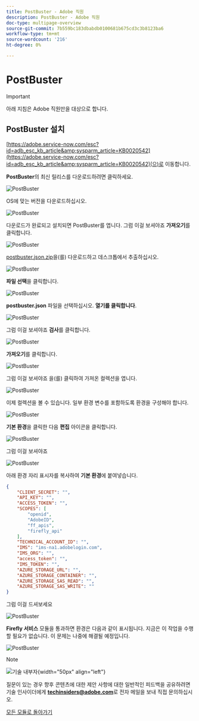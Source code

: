 ```yaml
---
title: PostBuster - Adobe 직원
description: PostBuster - Adobe 직원
doc-type: multipage-overview
source-git-commit: 7b559bc183dbabdb0100681b675cd3c3b8123ba6
workflow-type: tm+mt
source-wordcount: '216'
ht-degree: 0%

---
```


# PostBuster

>[!IMPORTANT]
>
>아래 지침은 Adobe 직원만을 대상으로 합니다.

## PostBuster 설치

[https://adobe.service-now.com/esc?id=adb_esc_kb_article&amp;sysparm_article=KB0020542](https://adobe.service-now.com/esc?id=adb_esc_kb_article&amp;sysparm_article=KB0020542)(으)로 이동합니다.

**PostBuster**&#x200B;의 최신 릴리스를 다운로드하려면 클릭하세요.

![PostBuster](./assets/images/pb1.png)

OS에 맞는 버전을 다운로드하십시오.

![PostBuster](./assets/images/pb2.png)

다운로드가 완료되고 설치되면 PostBuster를 엽니다. 그럼 이걸 보셔야죠 **가져오기**&#x200B;를 클릭합니다.

![PostBuster](./assets/images/pb3.png)

[postbuster.json.zip](./assets/postman/postbuster.json.zip)을(를) 다운로드하고 데스크톱에서 추출하십시오.

![PostBuster](./assets/images/pbpb.png)

**파일 선택**&#x200B;을 클릭합니다.

![PostBuster](./assets/images/pb4.png)

**postbuster.json** 파일을 선택하십시오. **열기를 클릭합니다**.

![PostBuster](./assets/images/pb5.png)

그럼 이걸 보셔야죠 **검사**&#x200B;를 클릭합니다.

![PostBuster](./assets/images/pb6.png)

**가져오기**&#x200B;를 클릭합니다.

![PostBuster](./assets/images/pb7.png)

그럼 이걸 보셔야죠 을(를) 클릭하여 가져온 컬렉션을 엽니다.

![PostBuster](./assets/images/pb8.png)

이제 컬렉션을 볼 수 있습니다. 일부 환경 변수를 포함하도록 환경을 구성해야 합니다.

![PostBuster](./assets/images/pb9.png)

**기본 환경**&#x200B;을 클릭한 다음 **편집** 아이콘을 클릭합니다.

![PostBuster](./assets/images/pb10.png)

그럼 이걸 보셔야죠

![PostBuster](./assets/images/pb11.png)

아래 환경 자리 표시자를 복사하여 **기본 환경**&#x200B;에 붙여넣습니다.

```json
{
	"CLIENT_SECRET": "",
	"API_KEY": "",
	"ACCESS_TOKEN": "",
	"SCOPES": [
		"openid",
		"AdobeID",
		"ff_apis",
		"firefly_api"
	],
	"TECHNICAL_ACCOUNT_ID": "",
	"IMS": "ims-na1.adobelogin.com",
	"IMS_ORG": "",
	"access_token": "",
	"IMS_TOKEN": "",
	"AZURE_STORAGE_URL": "",
	"AZURE_STORAGE_CONTAINER": "",
	"AZURE_STORAGE_SAS_READ": "",
	"AZURE_STORAGE_SAS_WRITE": ""
}
```

그럼 이걸 드셔보세요

![PostBuster](./assets/images/pb12.png)

**Firefly 서비스** 모듈을 통과하면 환경은 다음과 같이 표시됩니다. 지금은 이 작업을 수행할 필요가 없습니다. 이 문제는 나중에 해결될 예정입니다.

![PostBuster](./assets/images/pb13.png)

>[!NOTE]
>
>![기술 내부자](./assets/images/techinsiders.png){width="50px" align="left"}
>
>질문이 있는 경우 향후 콘텐츠에 대한 제안 사항에 대한 일반적인 피드백을 공유하려면 기술 인사이더에게 **techinsiders@adobe.com**&#x200B;로 전자 메일을 보내 직접 문의하십시오.

[모든 모듈로 돌아가기](./overview.md)
